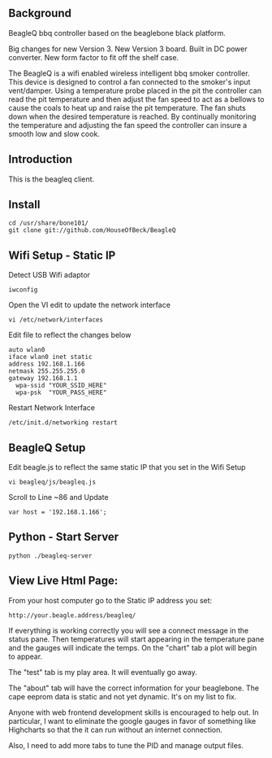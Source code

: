 Background
------------

BeagleQ bbq controller based on the beaglebone black platform.

Big changes for new Version 3.  New Version 3 board. Built in DC power converter. New form factor to fit off the shelf case.

The BeagleQ is a wifi enabled wireless intelligent bbq smoker controller. This device is designed to control a fan connected to the smoker's input vent/damper. Using a temperature probe placed in the pit the controller can read the pit temperature and then adjust the fan speed to act as a bellows to cause the coals to heat up and raise the pit temperature. The fan shuts down when the desired temperature is reached. By continually monitoring the temperature and adjusting the fan speed the controller can insure a smooth low and slow cook.

Introduction
------------
This is the beagleq client.

Install
-------
    cd /usr/share/bone101/
    git clone git://github.com/HouseOfBeck/BeagleQ

Wifi Setup  - Static IP
-----------------------
Detect USB Wifi adaptor

    iwconfig

Open the VI edit to update the network interface

    vi /etc/network/interfaces

Edit file to reflect the changes below

    auto wlan0
    iface wlan0 inet static
    address 192.168.1.166
    netmask 255.255.255.0
    gateway 192.168.1.1
      wpa-ssid "YOUR_SSID_HERE"
      wpa-psk  "YOUR_PASS_HERE"

Restart Network Interface
    
    /etc/init.d/networking restart

BeagleQ Setup
-------------

Edit beagle.js to reflect the same static IP that you set in the Wifi Setup

    vi beagleq/js/beagleq.js 
  
Scroll to Line ~86 and Update

    var host = '192.168.1.166';
    
Python - Start Server
---------------------

    python ./beagleq-server
    

View Live Html Page:
--------------------
From your host computer go to the Static IP address you set:

    http://your.beagle.address/beagleq/

If everything is working correctly you will see a connect message in the status pane.
Then temperatures will start appearing in the temperature pane and the gauges will 
indicate the temps. On the "chart" tab a plot will begin to appear.

The "test" tab is my play area. It will eventually go away.

The "about" tab will have the correct information for your beaglebone. The cape
eeprom data is static and not yet dynamic. It's on my list to fix.

Anyone with web frontend development skills is encouraged to help out.
In particular, I want to eliminate the google gauges in favor of something
like Highcharts so that the it can run without an internet connection.

Also, I need to add more tabs to tune the PID and manage output files.

